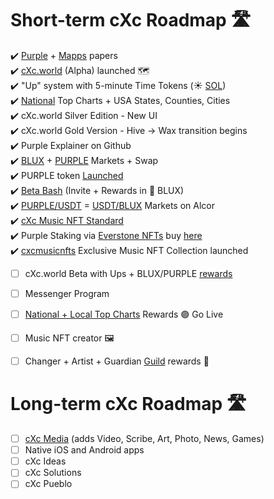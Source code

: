 # Short-term cXc Roadmap 🛣️ 

:heavy_check_mark: [Purple](ttps://docs.google.com/document/d/1T2JH9J73WjgZ9-cULJAzrYvZzyPSXEA_fdgt21lHnDc/preview) + [Mapps](https://docs.google.com/document/d/1YppJ2EYumRI2j0UHYdZh7NJMObMI_NfHgaFRLbjgBtw/preview) papers   
:heavy_check_mark: [cXc.world](https://cxc.world) (Alpha) launched 🗺️    
:heavy_check_mark: "Up" system with 5-minute Time Tokens (☀️ [SOL](Sol.md))    
:heavy_check_mark: [National](Images/Geo-France.png) Top Charts + USA States, Counties, Cities   
:heavy_check_mark: cXc.world Silver Edition - New UI  
:heavy_check_mark: cXc.world Gold Version - Hive -> Wax transition begins    
:heavy_check_mark: Purple Explainer on Github   
:heavy_check_mark: [BLUX](https://wax.alcor.exchange/trade/blux-bluxbluxblux_wax-eosio.token) + [PURPLE](https://wax.alcor.exchange/trade/purple-purplepurple_wax-eosio.token) Markets + Swap   
:heavy_check_mark: PURPLE token [Launched](https://wax.alcor.exchange/trade/purple-purplepurple_wax-eosio.token)   
:heavy_check_mark: [Beta Bash](https://beta.peakd.com/hive-179421/@currentxchange/cxcworld-announces-blux-bash-airdrop--music-nft-prizes) (Invite + Rewards in 🔵 BLUX)   
:heavy_check_mark: [PURPLE/USDT](https://wax.alcor.exchange/trade/purple-purplepurple_waxusdt-eth.token) = [USDT/BLUX](https://wax.alcor.exchange/trade/waxusdt-eth.token_blux-bluxbluxblux) Markets on Alcor   
:heavy_check_mark: [cXc Music NFT Standard](https://github.com/currentxchange/Music-NFT-Standard)    
:heavy_check_mark: Purple Staking via [Everstone NFTs](Everstones.md) buy [here](https://wax.simplemarket.io/authors/currentxchng)   
:heavy_check_mark: [cxcmusicnfts](https://wax.atomichub.io/market?collection_name=cxcmusicnfts) Exclusive Music NFT Collection launched    
- [ ] cXc.world Beta with Ups + BLUX/PURPLE [rewards](Top-Charts.md)   
- [ ] Messenger Program   
- [ ] [National + Local Top Charts](Images/Top-Charts-Beta.png) Rewards 🟣 Go Live   
- [ ] Music NFT creator  🖼️   
- [ ] Changer + Artist + Guardian [Guild](https://discord.gg/ZXmCpKszJR) rewards  🔵   


# Long-term cXc Roadmap 🛣️ 
- [ ] [cXc Media](https://currentxchange.com) (adds Video, Scribe, Art, Photo, News, Games)  
- [ ] Native iOS and Android apps  
- [ ] cXc Ideas  
- [ ] cXc Solutions  
- [ ] cXc Pueblo  

